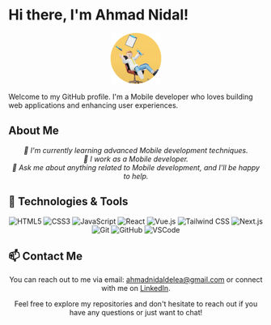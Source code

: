 # Hi there, I'm Ahmad Nidal!

<p align="center">
  <img src="./me.png" alt="Ahmad Nidal" height="100px" width="100px"/>
</p>

Welcome to my GitHub profile. I'm a Mobile developer who loves building web applications and enhancing user experiences.

## About Me

<p align="center">
  <em>
    🌱 I'm currently learning advanced Mobile development techniques. <br>
    💼 I work as a Mobile developer. <br>
    💬 Ask me about anything related to Mobile development, and I'll be happy to help.
  </em>
</p>

## 🔧 Technologies & Tools

<p align="center">
  <img src="https://img.shields.io/badge/-HTML5-E34F26?style=flat&logo=html5&logoColor=white" alt="HTML5" />
  <img src="https://img.shields.io/badge/-CSS3-1572B6?style=flat&logo=css3&logoColor=white" alt="CSS3" />
  <img src="https://img.shields.io/badge/-JavaScript-F7DF1E?style=flat&logo=javascript&logoColor=black" alt="JavaScript" />
  <img src="https://img.shields.io/badge/-React-61DAFB?style=flat&logo=react&logoColor=white" alt="React" />
  <img src="https://img.shields.io/badge/-Vue.js-4FC08D?style=flat&logo=vue.js&logoColor=white" alt="Vue.js" />
  <img src="https://img.shields.io/badge/-Tailwind_CSS-38B2AC?style=flat&logo=tailwind-css&logoColor=white" alt="Tailwind CSS" />
  <img src="https://img.shields.io/badge/-Next.js-000000?style=flat&logo=next.js&logoColor=white" alt="Next.js" />
  <img src="https://img.shields.io/badge/-Git-F05032?style=flat&logo=git&logoColor=white" alt="Git" />
  <img src="https://img.shields.io/badge/-GitHub-181717?style=flat&logo=github&logoColor=white" alt="GitHub" />
  <img src="https://img.shields.io/badge/-VSCode-007ACC?style=flat&logo=visual-studio-code&logoColor=white" alt="VSCode" />
</p>
    
## 📫 Contact Me

<p align="center">
  You can reach out to me via email: <a href="mailto:ahmadnidaldelea@gmail.com">ahmadnidaldelea@gmail.com</a> or connect with me on <a href="https://www.linkedin.com/in/ahmad-nidal7">LinkedIn</a>.
</p>

<p align="center">
  Feel free to explore my repositories and don't hesitate to reach out if you have any questions or just want to chat!
</p>
